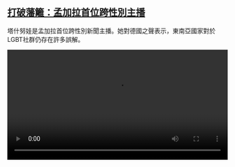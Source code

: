 <!--1616919425000-->
[打破藩籬：孟加拉首位跨性別主播](https://www.dw.com/zh/%E6%89%93%E7%A0%B4%E8%97%A9%E7%B1%AC%EF%BC%9A%E5%AD%9F%E5%8A%A0%E6%8B%89%E9%A6%96%E4%BD%8D%E8%B7%A8%E6%80%A7%E5%88%A5%E4%B8%BB%E6%92%AD/a-57016740)
------

<p>塔什努娃是孟加拉首位跨性別新聞主播。她對德國之聲表示，東南亞國家對於LGBT社群仍存在許多誤解。</small></p><video src="https://tvdownloaddw-a.akamaihd.net/dwtv_video/flv/vdt_zh/2021/bchi210326_001_9b64ebchi_210326_tashnuva_sd_sor.mp4" controls style="width:100%"></video>
